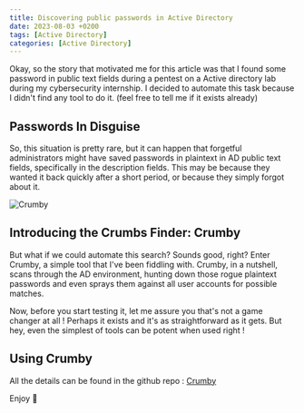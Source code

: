 ```yaml
---
title: Discovering public passwords in Active Directory
date: 2023-08-03 +0200
tags: [Active Directory]
categories: [Active Directory]
---
```


Okay, so the story that motivated me for this article was that I found some password in public text fields during a pentest on a Active directory lab during my cybersecurity internship.
I decided to automate this task because I didn't find any tool to do it. (feel free to tell me if it exists already)

## Passwords In Disguise
So, this situation is pretty rare, but it can happen that forgetful administrators might have saved passwords in plaintext in AD public text fields, specifically in the description fields. This may be because they wanted it back quickly after a short period, or because they simply forgot about it.

![Crumby](../../assets/active_directory/crumby.jpg)

## Introducing the Crumbs Finder: Crumby
But what if we could automate this search? Sounds good, right? Enter Crumby, a simple tool that I've been fiddling with. Crumby, in a nutshell, scans through the AD environment, hunting down those rogue plaintext passwords and even sprays them against all user accounts for possible matches.

Now, before you start testing it, let me assure you that's not a game changer at all ! Perhaps it exists and it's as straightforward as it gets. But hey, even the simplest of tools can be potent when used right !

## Using Crumby
All the details can be found in the github repo : [Crumby](https://github.com/yaceno/Crumby)

Enjoy 👋